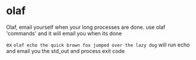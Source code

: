 # olaf
Olaf, email yourself when your long processes are done. use olaf 'commands' and it will email you when its done 

ex `olaf echo the quick brown fox jumped over the lazy dog` will run echo and email you the std_out and process exit code
